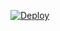  
 ​[![​Deploy​](https://www.herokucdn.com/deploy/button.svg)](https://heroku.com/deploy?template=https://github.com/VikasDhavande/Fire-X)

